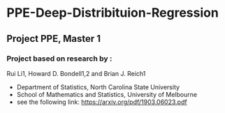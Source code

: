 # PPE-Deep-Distribituion-Regression
## Project PPE, Master 1 
### Project based on research by : 
Rui Li1, Howard D. Bondell1,2 and Brian J. Reich1
- Department of Statistics, North Carolina State University
- School of Mathematics and Statistics, University of Melbourne
- see the following link: https://arxiv.org/pdf/1903.06023.pdf
